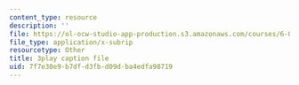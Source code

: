 ```yaml
---
content_type: resource
description: ''
file: https://ol-ocw-studio-app-production.s3.amazonaws.com/courses/6-046j-design-and-analysis-of-algorithms-spring-2015/7f7e30e9b7dfd3fbd09dba4edfa98719_09vU-wVwW3U.srt
file_type: application/x-subrip
resourcetype: Other
title: 3play caption file
uid: 7f7e30e9-b7df-d3fb-d09d-ba4edfa98719
---
```

